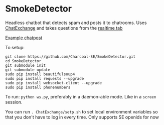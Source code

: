 SmokeDetector
=============

Headless chatbot that detects spam and posts it to chatrooms. Uses [ChatExchange](https://github.com/Manishearth/ChatExchange) and takes questions from the [realtime tab](http://stackexchange.com/questions?tab=realtime)

[Example chatpost](http://chat.meta.stackoverflow.com/transcript/message/1784471#1784471)

To setup:

```
git clone https://github.com/Charcoal-SE/SmokeDetector.git
cd SmokeDetector
git submodule init
git submodule update
sudo pip install beautifulsoup4
sudo pip install requests --upgrade
sudo pip install websocket-client --upgrade
sudo pip install phonenumbers
```

To run: `python ws.py`, preferably in a daemon-able mode. Like in a `screen` session.


You can run `. ChatExchange/setp.sh` to set local environment variables so that you don't have to log in every time. Only supports SE openids for now
